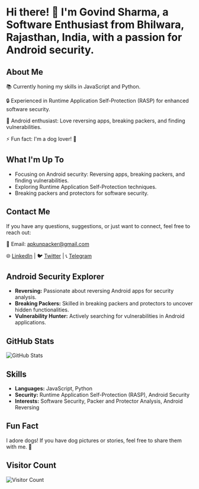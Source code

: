 # Hi there! 👋 I'm Govind Sharma, a Software Enthusiast from Bhilwara, Rajasthan, India, with a passion for Android security.

## About Me

📚 Currently honing my skills in JavaScript and Python.

🔒 Experienced in Runtime Application Self-Protection (RASP) for enhanced software security.

🤖 Android enthusiast: Love reversing apps, breaking packers, and finding vulnerabilities.

⚡ Fun fact: I'm a dog lover! 🐶

## What I'm Up To

- Focusing on Android security: Reversing apps, breaking packers, and finding vulnerabilities.
- Exploring Runtime Application Self-Protection techniques.
- Breaking packers and protectors for software security.

## Contact Me

If you have any questions, suggestions, or just want to connect, feel free to reach out:

📧 Email: [apkunpacker@gmail.com](mailto:apkunpacker@gmail.com)

🌐 [LinkedIn](https://www.linkedin.com/in/apkunpacker) | 🐦 [Twitter](https://twitter.com/ApkUnpacker) | 📞 [Telegram](https://t.me/apkunpacker)

## Android Security Explorer

- **Reversing:** Passionate about reversing Android apps for security analysis.
- **Breaking Packers:** Skilled in breaking packers and protectors to uncover hidden functionalities.
- **Vulnerability Hunter:** Actively searching for vulnerabilities in Android applications.

## GitHub Stats

![GitHub Stats](https://github-readme-stats.vercel.app/api?username=apkunpacker&show_icons=true&count_private=true)

## Skills

- **Languages:** JavaScript, Python
- **Security:** Runtime Application Self-Protection (RASP), Android Security
- **Interests:** Software Security, Packer and Protector Analysis, Android Reversing

## Fun Fact

I adore dogs! If you have dog pictures or stories, feel free to share them with me. 🐾

## Visitor Count

![Visitor Count](https://visitor-badge.laobi.icu/badge?page_id=apkunpacker.apkunpacker)
